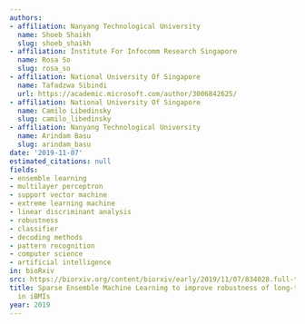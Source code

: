 ```yaml
---
authors:
- affiliation: Nanyang Technological University
  name: Shoeb Shaikh
  slug: shoeb_shaikh
- affiliation: Institute For Infocomm Research Singapore
  name: Rosa So
  slug: rosa_so
- affiliation: National University Of Singapore
  name: Tafadzwa Sibindi
  url: https://academic.microsoft.com/author/3006842625/
- affiliation: National University Of Singapore
  name: Camilo Libedinsky
  slug: camilo_libedinsky
- affiliation: Nanyang Technological University
  name: Arindam Basu
  slug: arindam_basu
date: '2019-11-07'
estimated_citations: null
fields:
- ensemble learning
- multilayer perceptron
- support vector machine
- extreme learning machine
- linear discriminant analysis
- robustness
- classifier
- decoding methods
- pattern recognition
- computer science
- artificial intelligence
in: bioRxiv
src: https://biorxiv.org/content/biorxiv/early/2019/11/07/834028.full-text.pdf
title: Sparse Ensemble Machine Learning to improve robustness of long-term decoding
  in iBMIs
year: 2019
---
```

